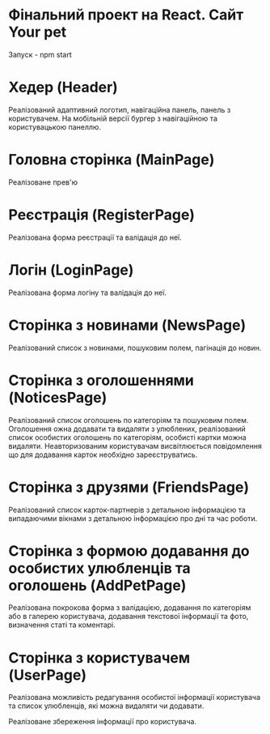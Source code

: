 # Фінальний проект на React. Сайт Your pet

Запуск - npm start

# Хедер (Header)

Реалізований адаптивний логотип, навігаційна панель, панель з користувачем. На мобільній версії бургер з навігаційною та користувацькою панеллю.

# Головна сторінка (MainPage)

Реалізоване прев'ю

# Реєстрація (RegisterPage)

Реалізована форма реєстрації та валідація до неї.

# Логін (LoginPage)

Реалізована форма логіну та валідація до неї.

# Сторінка з новинами (NewsPage)

Реалізований список з новинами, пошуковим полем, пагінація до новин.

# Сторінка з оголошеннями (NoticesPage)

Реалізований список оголошень по категоріям та пошуковим полем. Оголошення ожна додавати та видаляти з улюблених, реалізований список особистих оголошень по категоріям, особисті картки можна видаляти. Неавторизованим користувачам висвітлюється повідомлення що для додавання карток необхідно зареєструватись.

# Сторінка з друзями (FriendsPage)

Реалізований список карток-партнерів з детальною інформацією та випадаючими вікнами з детальною інформацією про дні та час роботи.

# Сторінка з формою додавання до особистих улюбленців та оголошень (AddPetPage)

Реалізована покрокова форма з валідацією, додавання по категоріям або в галерею користувача, додавання текстової інформації та фото, визначення статі та коментарі. 

# Сторінка з користувачем (UserPage)

Реалізована можливість редагування особистої інформації користувача та список улюбленців, які можна видаляти чи додавати.

Реалізоване збереження інформації про користувача.

